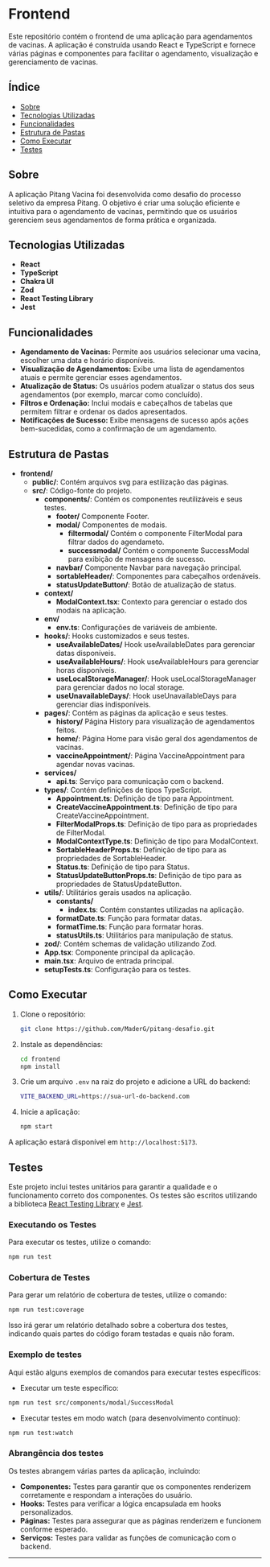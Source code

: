 # Frontend

Este repositório contém o frontend de uma aplicação para agendamentos de vacinas. A aplicação é construída usando React e TypeScript e fornece várias páginas e componentes para facilitar o agendamento, visualização e gerenciamento de vacinas.

## Índice

- [Sobre](#sobre)
- [Tecnologias Utilizadas](#tecnologias-utilizadas)
- [Funcionalidades](#funcionalidades)
- [Estrutura de Pastas](#estrutura-de-pastas)
- [Como Executar](#como-executar)
- [Testes](#testes)

## Sobre
A aplicação Pitang Vacina foi desenvolvida como desafio do processo seletivo da empresa Pitang. O objetivo é criar uma solução eficiente e intuitiva para o agendamento de vacinas, permitindo que os usuários gerenciem seus agendamentos de forma prática e organizada.


## Tecnologias Utilizadas
- **React**
- **TypeScript**
- **Chakra UI**
- **Zod**
- **React Testing Library**
- **Jest**

## Funcionalidades

-   **Agendamento de Vacinas:** Permite aos usuários selecionar uma vacina, escolher uma data e horário disponíveis.
-   **Visualização de Agendamentos:** Exibe uma lista de agendamentos atuais e permite gerenciar esses agendamentos.
-   **Atualização de Status:** Os usuários podem atualizar o status dos seus agendamentos (por exemplo, marcar como concluído).
-   **Filtros e Ordenação:** Inclui modais e cabeçalhos de tabelas que permitem filtrar e ordenar os dados apresentados.
-   **Notificações de Sucesso:** Exibe mensagens de sucesso após ações bem-sucedidas, como a confirmação de um agendamento.

## Estrutura de Pastas

- **frontend/**
  - **public/**: Contém arquivos svg para estilização das páginas.
  - **src/**: Código-fonte do projeto.
    - **components/**: Contém os componentes reutilizáveis e seus testes.
      - **footer/** Componente Footer.
      - **modal/**  Componentes de modais.
        - **filtermodal/** Contém o componente FilterModal para filtrar dados do agendameto.
        - **successmodal/** Contém o componente SuccessModal para exibição de mensagens de sucesso.
      - **navbar/** Componente Navbar para navegação principal.
      - **sortableHeader/**: Componentes para cabeçalhos ordenáveis.
      - **statusUpdateButton/**: Botão de atualização de status.
    - **context/**
      - **ModalContext.tsx**: Contexto para gerenciar o estado dos modais na aplicação.
    - **env/**
      - **env.ts**: Configurações de variáveis de ambiente.
    - **hooks/**: Hooks customizados e seus testes.
      - **useAvailableDates/** Hook useAvailableDates para gerenciar datas disponíveis.
      - **useAvailableHours/**: Hook useAvailableHours para gerenciar horas disponíveis.
      - **useLocalStorageManager/**: Hook useLocalStorageManager para gerenciar dados no local storage.
      - **useUnavailableDays/**: Hook useUnavailableDays para gerenciar dias indisponíveis.
    - **pages/**: Contém as páginas da aplicação e seus testes.
      - **history/** Página History para visualização de agendamentos feitos.
      - **home/**: Página Home para visão geral dos agendamentos de vacinas.
      - **vaccineAppointment/**: Página VaccineAppointment para agendar novas vacinas.
    - **services/**
      - **api.ts**: Serviço para comunicação com o backend.
    - **types/**: Contém definições de tipos TypeScript.
      - **Appointment.ts**: Definição de tipo para Appointment.
      - **CreateVaccineAppointment.ts**: Definição de tipo para CreateVaccineAppointment.
      - **FilterModalProps.ts**: Definição de tipo para as propriedades de FilterModal.
      - **ModalContextType.ts**: Definição de tipo para ModalContext.
      - **SortableHeaderProps.ts**: Definição de tipo para as propriedades de SortableHeader.
      - **Status.ts**: Definição de tipo para Status.
      - **StatusUpdateButtonProps.ts**: Definição de tipo para as propriedades de StatusUpdateButton.
    - **utils/**: Utilitários gerais usados na aplicação.
      - **constants/**
        - **index.ts**: Contém constantes utilizadas na aplicação.
      - **formatDate.ts**: Função para formatar datas.
      - **formatTime.ts**: Função para formatar horas.
      - **statusUtils.ts**: Utilitários para manipulação de status.
    - **zod/**: Contém schemas de validação utilizando Zod.
    - **App.tsx**: Componente principal da aplicação.
    - **main.tsx**: Arquivo de entrada principal.
    - **setupTests.ts**: Configuração para os testes.

## Como Executar

1. Clone o repositório:

    ```sh
    git clone https://github.com/MaderG/pitang-desafio.git
    ```

2. Instale as dependências:

    ```sh
    cd frontend
    npm install
    ```

3. Crie um arquivo `.env` na raiz do projeto e adicione a URL do backend:

    ```sh
    VITE_BACKEND_URL=https://sua-url-do-backend.com
    ```

4. Inicie a aplicação:
    ```sh
    npm start
    ```

A aplicação estará disponível em `http://localhost:5173`.

## Testes

Este projeto inclui testes unitários para garantir a qualidade e o funcionamento correto dos componentes. Os testes são escritos utilizando a biblioteca [React Testing Library](https://testing-library.com/) e [Jest](https://jestjs.io/).

### Executando os Testes

Para executar os testes, utilize o comando:
```sh
npm run test
```

### Cobertura de Testes
Para gerar um relatório de cobertura de testes, utilize o comando:
```sh
npm run test:coverage
```
Isso irá gerar um relatório detalhado sobre a cobertura dos testes, indicando quais partes do código foram testadas e quais não foram.

### Exemplo de testes
Aqui estão alguns exemplos de comandos para executar testes específicos:

- Executar um teste específico:
```sh
npm run test src/components/modal/SuccessModal
```

- Executar testes em modo watch (para desenvolvimento contínuo):
```sh
npm run test:watch
```

### Abrangência dos testes
Os testes abrangem várias partes da aplicação, incluindo:
- **Componentes:** Testes para garantir que os componentes renderizem corretamente e respondam a interações do usuário.
- **Hooks:** Testes para verificar a lógica encapsulada em hooks personalizados.
- **Páginas:** Testes para assegurar que as páginas renderizem e funcionem conforme esperado.
- **Serviços:** Testes para validar as funções de comunicação com o backend.

---